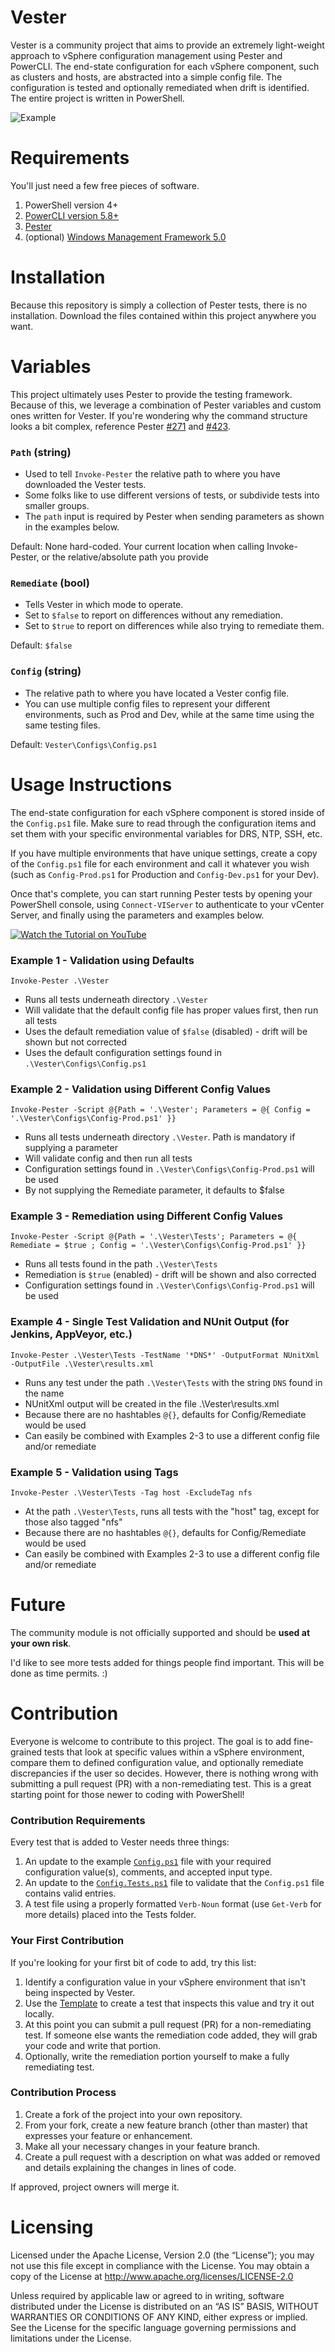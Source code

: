 Vester
======================

Vester is a community project that aims to provide an extremely light-weight approach to vSphere configuration management using Pester and PowerCLI. The end-state configuration for each vSphere component, such as clusters and hosts, are abstracted into a simple config file. The configuration is tested and optionally remediated when drift is identified. The entire project is written in PowerShell.

![Example](/Media/lab-config-example.jpg?raw=true "Example")

# Requirements

You'll just need a few free pieces of software.

1. PowerShell version 4+
2. [PowerCLI version 5.8+](http://www.vmware.com/go/powercli)
5. [Pester](https://github.com/pester/Pester)
4. (optional) [Windows Management Framework 5.0](https://www.microsoft.com/en-us/download/details.aspx?id=50395)

# Installation

Because this repository is simply a collection of Pester tests, there is no installation. Download the files contained within this project anywhere you want.

# Variables

This project ultimately uses Pester to provide the testing framework. Because of this, we leverage a combination of Pester variables and custom ones written for Vester. If you're wondering why the command structure looks a bit complex, reference Pester [#271](https://github.com/pester/Pester/issues/271) and [#423](https://github.com/pester/Pester/issues/423).

### `Path` (string)

* Used to tell `Invoke-Pester` the relative path to where you have downloaded the Vester tests.
* Some folks like to use different versions of tests, or subdivide tests into smaller groups.
* The `path` input is required by Pester when sending parameters as shown in the examples below.
 
Default: None hard-coded. Your current location when calling Invoke-Pester, or the relative/absolute path you provide

### `Remediate` (bool)

* Tells Vester in which mode to operate.
* Set to `$false` to report on differences without any remediation.
* Set to `$true` to report on differences while also trying to remediate them.

Default: `$false`

### `Config` (string)

* The relative path to where you have located a Vester config file.
* You can use multiple config files to represent your different environments, such as Prod and Dev, while at the same time using the same testing files.

Default: `Vester\Configs\Config.ps1`

# Usage Instructions

The end-state configuration for each vSphere component is stored inside of the `Config.ps1` file. Make sure to read through the configuration items and set them with your specific environmental variables for DRS, NTP, SSH, etc.

If you have multiple environments that have unique settings, create a copy of the `Config.ps1` file for each environment and call it whatever you wish (such as `Config-Prod.ps1` for Production and `Config-Dev.ps1` for your Dev).

Once that's complete, you can start running Pester tests by opening your PowerShell console, using `Connect-VIServer` to authenticate to your vCenter Server, and finally using the parameters and examples below.

[![Watch the Tutorial on YouTube](http://i.imgur.com/qXrGlar.png)](https://www.youtube.com/watch?v=CyVfzZ4jA8Q "Watch the Tutorial on YouTube")

### Example 1 - Validation using Defaults
`Invoke-Pester .\Vester`

* Runs all tests underneath directory `.\Vester`
* Will validate that the default config file has proper values first, then run all tests
* Uses the default remediation value of `$false` (disabled) - drift will be shown but not corrected
* Uses the default configuration settings found in `.\Vester\Configs\Config.ps1`

### Example 2 - Validation using Different Config Values
`Invoke-Pester -Script @{Path = '.\Vester'; Parameters = @{ Config = '.\Vester\Configs\Config-Prod.ps1' }}`

* Runs all tests underneath directory `.\Vester`. Path is mandatory if supplying a parameter
* Will validate config and then run all tests
* Configuration settings found in `.\Vester\Configs\Config-Prod.ps1` will be used
* By not supplying the Remediate parameter, it defaults to $false

### Example 3 - Remediation using Different Config Values
`Invoke-Pester -Script @{Path = '.\Vester\Tests'; Parameters = @{ Remediate = $true ; Config = '.\Vester\Configs\Config-Prod.ps1' }}`

* Runs all tests found in the path `.\Vester\Tests`
* Remediation is `$true` (enabled) - drift will be shown and also corrected
* Configuration settings found in `.\Vester\Configs\Config-Prod.ps1` will be used

### Example 4 - Single Test Validation and NUnit Output (for Jenkins, AppVeyor, etc.)
`Invoke-Pester .\Vester\Tests -TestName '*DNS*' -OutputFormat NUnitXml -OutputFile .\Vester\results.xml`

* Runs any test under the path `.\Vester\Tests` with the string `DNS` found in the name
* NUnitXml output will be created in the file .\Vester\results.xml
* Because there are no hashtables `@{}`, defaults for Config/Remediate would be used
* Can easily be combined with Examples 2-3 to use a different config file and/or remediate

### Example 5 - Validation using Tags
`Invoke-Pester .\Vester\Tests -Tag host -ExcludeTag nfs`

* At the path `.\Vester\Tests`, runs all tests with the "host" tag, except for those also tagged "nfs"
* Because there are no hashtables `@{}`, defaults for Config/Remediate would be used
* Can easily be combined with Examples 2-3 to use a different config file and/or remediate
 
# Future

The community module is not officially supported and should be **used at your own risk**.

I'd like to see more tests added for things people find important. This will be done as time permits. :)

# Contribution

Everyone is welcome to contribute to this project. The goal is to add fine-grained tests that look at specific values within a vSphere environment, compare them to defined configuration value, and optionally remediate discrepancies if the user so decides. However, there is nothing wrong with submitting a pull request (PR) with a non-remediating test. This is a great starting point for those newer to coding with PowerShell!

### Contribution Requirements

Every test that is added to Vester needs three things:

1. An update to the example [`Config.ps1`](https://github.com/WahlNetwork/Vester/blob/master/Configs/Config.ps1) file with your required configuration value(s), comments, and accepted input type.
2. An update to the [`Config.Tests.ps1`](https://github.com/WahlNetwork/Vester/blob/master/Configs/Config.Tests.ps1) file to validate that the `Config.ps1` file contains valid entries.
3. A test file using a properly formatted `Verb-Noun` format (use `Get-Verb` for more details) placed into the Tests folder.

### Your First Contribution

If you're looking for your first bit of code to add, try this list:

1. Identify a configuration value in your vSphere environment that isn't being inspected by Vester.
2. Use the [Template](https://github.com/WahlNetwork/Vester/blob/master/Templates/Update-Template.ps1) to create a test that inspects this value and try it out locally.
3. At this point you can submit a pull request (PR) for a non-remediating test. If someone else wants the remediation code added, they will grab your code and write that portion.
4. Optionally, write the remediation portion yourself to make a fully remediating test.

### Contribution Process

1. Create a fork of the project into your own repository.
2. From your fork, create a new feature branch (other than master) that expresses your feature or enhancement.
3. Make all your necessary changes in your feature branch.
4. Create a pull request with a description on what was added or removed and details explaining the changes in lines of code.

If approved, project owners will merge it.

# Licensing

Licensed under the Apache License, Version 2.0 (the “License”); you may not use this file except in compliance with the License. You may obtain a copy of the License at http://www.apache.org/licenses/LICENSE-2.0

Unless required by applicable law or agreed to in writing, software distributed under the License is distributed on an “AS IS” BASIS, WITHOUT WARRANTIES OR CONDITIONS OF ANY KIND, either express or implied. See the License for the specific language governing permissions and limitations under the License.
